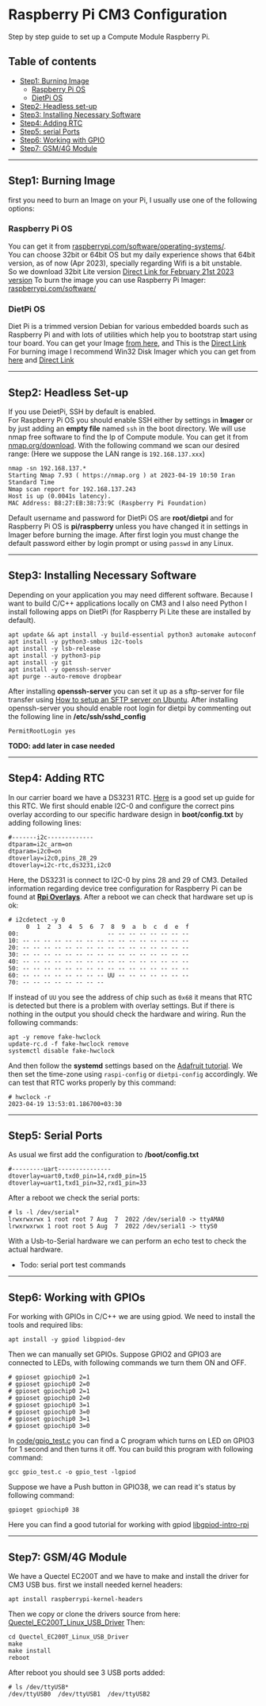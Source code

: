 # Raspberry Pi CM3 Configuration
Step by step guide to set up a Compute Module Raspberry Pi.

## Table of contents
- [Step1: Burning Image](#step1-burning-image)
  - [Raspberry Pi OS](#raspberry-pi-os)
  - [DietPi OS](#dietpi-os)
- [Step2: Headless set-up](#step2-headless-set-up)
- [Step3: Installing Necessary Software](#step3-installing-necessary-software)
- [Step4: Adding RTC](#step4-adding-rtc)
- [Step5: serial Ports](#step5-serial-ports)
- [Step6: Working with GPIO](#step6-working-with-gpios)
- [Step7: GSM/4G Module ](#step6-working-with-gpios)
---

## Step1: Burning Image
first you need to burn an Image on your Pi, I usually use one of the following options:

### Raspberry Pi OS
You can get it from [raspberrypi.com/software/operating-systems/](https://www.raspberrypi.com/sowftware/operating-systems/).   
You can choose 32bit or 64bit OS but my daily experience shows that 64bit version, as of now (Apr 2023), specially regarding Wifi is a bit unstable.   
So we download 32bit Lite version [Direct Link for February 21st 2023 version](https://downloads.raspberrypi.org/raspios_lite_armhf/images/raspios_lite_armhf-2023-02-22/2023-02-21-raspios-bullseye-armhf-lite.img.xz)
To burn the image you can use Raspberry Pi Imager: [raspberrypi.com/software/](https://downloads.raspberrypi.org/imager/imager_latest.exe)


### DietPi OS
Diet Pi is a trimmed version Debian for various embedded boards such as Raspberry Pi and with lots of utilities which help you to bootstrap start using tour board. You can get your Image [from here](https://dietpi.com/#downloadinfo), and This is the [Direct Link](https://dietpi.com/downloads/images/DietPi_RPi-ARMv8-Bullseye.7z)
For burning image I recommend Win32 Disk Imager which you can get from [here](https://sourceforge.net/projects/win32diskimager/) and [Direct Link](https://kumisystems.dl.sourceforge.net/project/win32diskimager/Archive/win32diskimager-1.0.0-install.exe)

---
## Step2: Headless Set-up
If you use DeietPi, SSH by default is enabled.   
For Raspberry Pi OS you should enable SSH either by settings in **Imager** or by just adding an **empty file** named ```ssh``` in the boot directory.
We will use nmap free software to find the Ip of Compute module. You can get it from [nmap.org/download](https://nmap.org/download).
With the following command we scan our desired range:
(Here we suppose the LAN range is ```192.168.137.xxx```)
```
nmap -sn 192.168.137.*
Starting Nmap 7.93 ( https://nmap.org ) at 2023-04-19 10:50 Iran Standard Time
Nmap scan report for 192.168.137.243
Host is up (0.0041s latency).
MAC Address: B8:27:EB:38:73:9C (Raspberry Pi Foundation)
```
Default username and password for DietPi OS are **root/dietpi** and for Raspberry Pi OS is **pi/raspberry** unless you have changed it in settings in Imager before burning the image.
After first login you must change the default password either by login prompt or using ```passwd``` in any Linux.

---
## Step3: Installing Necessary Software
Depending on your application you may need different software. Because I want to build C/C++ applications locally on CM3 and I also need Python I install following apps on DietPi (for Raspberry Pi Lite these are installed by default).
```
apt update && apt install -y build-essential python3 automake autoconf
apt install -y python3-smbus i2c-tools
apt install -y lsb-release
apt install -y python3-pip
apt install -y git
apt install -y openssh-server
apt purge --auto-remove dropbear
```   
After installing **openssh-server** you can set it up as a sftp-server for file transfer using [How to setup an SFTP server on Ubuntu](https://www.pcwdld.com/asetup-sftp-server-on-ubuntu).
After installing openssh-server you should enable root login for dietpi by commenting out the following line in **/etc/ssh/sshd_config**
```
PermitRootLogin yes
```
**TODO: add later in case needed**   

---
## Step4: Adding RTC
In our carrier board we have a DS3231 RTC. [Here](https://learn.adafruit.com/adding-a-real-time-clock-to-raspberry-pi?view=all#set-up-and-test-i2c) is a good set up guide for this RTC.
We first should enable I2C-0 and configure the correct pins overlay according to our specific hardware design in **boot/config.txt** by adding following lines:
```
#-------i2c-------------
dtparam=i2c_arm=on
dtparam=i2c0=on
dtoverlay=i2c0,pins_28_29
dtoverlay=i2c-rtc,ds3231,i2c0
```
Here, the DS3231 is connect to I2C-0 by pins 28 and 29 of CM3. 
Detailed information regarding device tree configuration for Raspberry Pi can be found at **[Rpi Overlays](https://github.com/raspberrypi/firmware/blob/master/boot/overlays/README)**.
After a reboot we can check that hardware set up is ok:
```
# i2cdetect -y 0
     0  1  2  3  4  5  6  7  8  9  a  b  c  d  e  f
00:                         -- -- -- -- -- -- -- --
10: -- -- -- -- -- -- -- -- -- -- -- -- -- -- -- --
20: -- -- -- -- -- -- -- -- -- -- -- -- -- -- -- --
30: -- -- -- -- -- -- -- -- -- -- -- -- -- -- -- --
40: -- -- -- -- -- -- -- -- -- -- -- -- -- -- -- --
50: -- -- -- -- -- -- -- -- -- -- -- -- -- -- -- --
60: -- -- -- -- -- -- -- -- UU -- -- -- -- -- -- --
70: -- -- -- -- -- -- -- --

```
If instead of ``UU`` you see the address of chip such as ```0x68``` it means that RTC is detected but there is a problem with overlay settings. But if there is nothing in the output you should check the hardware and wiring.
Run the following commands:

```
apt -y remove fake-hwclock
update-rc.d -f fake-hwclock remove
systemctl disable fake-hwclock
```
And then follow the **systemd** settings based on the [Adafruit tutorial](https://learn.adafruit.com/adding-a-real-time-clock-to-raspberry-pi?view=all#raspberry-pi-oss-with-systemd-2026471).
We then set the time-zone using ```raspi-config``` or ```dietpi-config``` accordingly.
We can test that RTC works properly by this command:
```
# hwclock -r
2023-04-19 13:53:01.186700+03:30
```

---
## Step5: Serial Ports
As usual we first add the configuration to **/boot/config.txt** 
```
#---------uart---------------
dtoverlay=uart0,txd0_pin=14,rxd0_pin=15
dtoverlay=uart1,txd1_pin=32,rxd1_pin=33
```
After a reboot we check the serial ports:
```
# ls -l /dev/serial*
lrwxrwxrwx 1 root root 7 Aug  7  2022 /dev/serial0 -> ttyAMA0
lrwxrwxrwx 1 root root 5 Aug  7  2022 /dev/serial1 -> ttyS0
```
With a Usb-to-Serial hardware we can perform an echo test to check the actual hardware.
+ Todo: serial port test commands

---
## Step6: Working with GPIOs
For working with GPIOs in C/C++ we are using gpiod. We need to install the tools and required libs:
```
apt install -y gpiod libgpiod-dev
```
Then we can manually set GPIOs. Suppose GPIO2 and GPIO3 are connected to LEDs, with following commands we turn them ON and OFF.
```
# gpioset gpiochip0 2=1
# gpioset gpiochip0 2=0
# gpioset gpiochip0 2=1
# gpioset gpiochip0 2=0
# gpioset gpiochip0 3=1
# gpioset gpiochip0 3=0
# gpioset gpiochip0 3=1
# gpioset gpiochip0 3=0
```
In [code/gpio_test.c](https://github.com/h4med/RaspberryPi_Configuration/blob/main/codes/gpio_test.c) you can find a C program which turns on LED on GPIO3 for 1 second and then turns it off. You can build this program with following command:
```
gcc gpio_test.c -o gpio_test -lgpiod
```
Suppose we have a Push button in GPIO38, we can read it's status by following command:
```
gpioget gpiochip0 38
```
Here you can find a good tutorial for working with gpiod [libgpiod-intro-rpi](https://lloydrochester.com/post/hardware/libgpiod-intro-rpi/)

---
## Step7: GSM/4G Module 
We have a Quectel EC200T and we have to make and install the driver for CM3 USB bus.
first we install needed kernel headers:
```
apt install raspberrypi-kernel-headers
```
Then we copy or clone the drivers source from here: [Quectel_EC200T_Linux_USB_Driver](/Quectel_EC200T_Linux_USB_Driver)
Then:
```
cd Quectel_EC200T_Linux_USB_Driver
make
make install
reboot
```
After reboot you should see 3 USB ports added:
```
# ls /dev/ttyUSB*
/dev/ttyUSB0  /dev/ttyUSB1  /dev/ttyUSB2
```